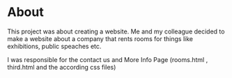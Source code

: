 # About
This project was about creating a website. Me and my colleague decided to make a website about a company that rents rooms for things like exhibitions, public speaches etc.

I was responsible for the contact us and More Info Page (rooms.html , third.html and the according css files)
